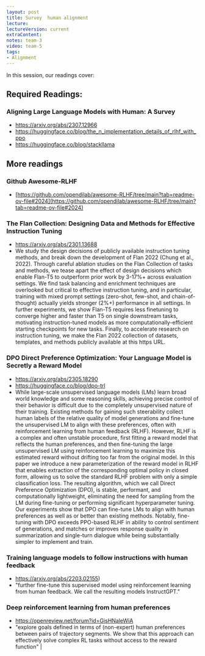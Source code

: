 ```yaml
---
layout: post
title: Survey  human alignment 
lecture: 
lectureVersion: current
extraContent: 
notes: team-3
video: team-5
tags:
- Alignment
---
```


In this session, our readings cover: 

## Required Readings: 

### Aligning Large Language Models with Human: A Survey
+ https://arxiv.org/abs/2307.12966
+  https://huggingface.co/blog/the_n_implementation_details_of_rlhf_with_ppo 
+ https://huggingface.co/blog/stackllama


## More readings 

### Github Awesome-RLHF
+ [https://github.com/opendilab/awesome-RLHF/tree/main?tab=readme-ov-file#2024](https://github.com/opendilab/awesome-RLHF/tree/main?tab=readme-ov-file#2024)


### The Flan Collection: Designing Data and Methods for Effective Instruction Tuning
+ https://arxiv.org/abs/2301.13688
+ We study the design decisions of publicly available instruction tuning methods, and break down the development of Flan 2022 (Chung et al., 2022). Through careful ablation studies on the Flan Collection of tasks and methods, we tease apart the effect of design decisions which enable Flan-T5 to outperform prior work by 3-17%+ across evaluation settings. We find task balancing and enrichment techniques are overlooked but critical to effective instruction tuning, and in particular, training with mixed prompt settings (zero-shot, few-shot, and chain-of-thought) actually yields stronger (2%+) performance in all settings. In further experiments, we show Flan-T5 requires less finetuning to converge higher and faster than T5 on single downstream tasks, motivating instruction-tuned models as more computationally-efficient starting checkpoints for new tasks. Finally, to accelerate research on instruction tuning, we make the Flan 2022 collection of datasets, templates, and methods publicly available at this https URL.

### DPO Direct Preference Optimization: Your Language Model is Secretly a Reward Model
+ https://arxiv.org/abs/2305.18290
+ https://huggingface.co/blog/dpo-trl 
+ While large-scale unsupervised language models (LMs) learn broad world knowledge and some reasoning skills, achieving precise control of their behavior is difficult due to the completely unsupervised nature of their training. Existing methods for gaining such steerability collect human labels of the relative quality of model generations and fine-tune the unsupervised LM to align with these preferences, often with reinforcement learning from human feedback (RLHF). However, RLHF is a complex and often unstable procedure, first fitting a reward model that reflects the human preferences, and then fine-tuning the large unsupervised LM using reinforcement learning to maximize this estimated reward without drifting too far from the original model. In this paper we introduce a new parameterization of the reward model in RLHF that enables extraction of the corresponding optimal policy in closed form, allowing us to solve the standard RLHF problem with only a simple classification loss. The resulting algorithm, which we call Direct Preference Optimization (DPO), is stable, performant, and computationally lightweight, eliminating the need for sampling from the LM during fine-tuning or performing significant hyperparameter tuning. Our experiments show that DPO can fine-tune LMs to align with human preferences as well as or better than existing methods. Notably, fine-tuning with DPO exceeds PPO-based RLHF in ability to control sentiment of generations, and matches or improves response quality in summarization and single-turn dialogue while being substantially simpler to implement and train.


### Training language models to follow instructions with human feedback 
   + https://arxiv.org/abs/2203.02155) 
   +  "further fine-tune this supervised model using reinforcement learning from human feedback. We call the resulting models InstructGPT." 

###  Deep reinforcement learning from human preferences 
+ https://openreview.net/forum?id=GisHNaleWiA
+  "explore goals defined in terms of (non-expert) human preferences between pairs of trajectory segments. We show that this approach can effectively solve complex RL tasks without access to the reward function" |